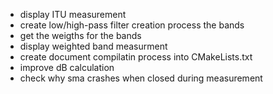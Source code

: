 * display ITU measurement
* create low/high-pass filter creation process the bands
* get the weigths for the bands
* display weighted band measurment
* create document compilatin process into CMakeLists.txt
* improve dB calculation
* check why sma crashes when closed during measurement

